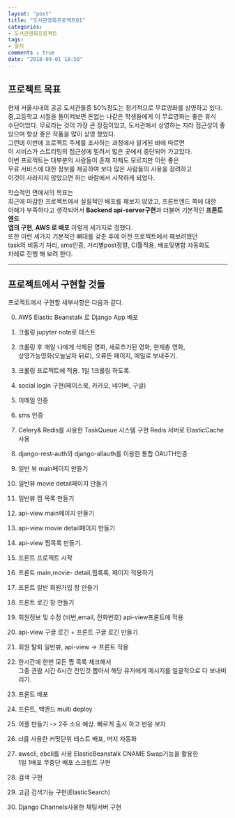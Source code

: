 ```yaml
---
layout: "post"
title: "도서관영화프로젝트01"    
categories:  
- 도서관영화프로젝트      
tags:  
- 일지       
comments : true    
date: "2018-09-01 18:50"  
---    
```


## 프로젝트 목표   
현재 서울시내의 공공 도서관들중 50%정도는 정기적으로 무료영화를 상영하고 있다.    
중,고등학교 시절을 돌이켜보면 돈없는 나같은 학생들에게 이 무료영화는 좋은 휴식   
수단이었다. 무료라는 것이 가장 큰 장점이었고, 도서관에서 상영하는 지라 접근성이 좋았으며 항상 좋은 작품을 많이 상영 했었다.       
그런데 이번에 프로젝트 주제를 조사하는 과정에사 알게된 바에 따르면    
이 서비스가 스트리밍의 접근성에 밀려서 많은 곳에서 중단되어 가고있다.  
이번 프로젝트는 대부분의 사람들이 존재 자체도 모르지만 이런 좋은        
무료 서비스에 대한 정보를 제공하여 보다 많은 사람들의 사용을 장려하고   
이것이 사라지지 않았으면 하는 바람에서 시작하게 되었다.        

학습적인 면에서의 목표는   
최근에 마감한 프로젝트에서 실질적인 배포를 해보지 않았고, 프론트엔드 쪽에 대한   
이해가 부족하다고 생각되어서 **Backend api-server구현**과 더불어 기본적인 **프론트엔드   
엡의 구현**, **AWS 로 배포** 이렇게 세가지로 정했다.    
또한 이런 세가지 기본적인 뼈대를 갖춘 후에 이전 프로젝트에서 해보려했던   
task의 비동기 처리, sms인증, 거리별post정렬, CI툴적용, 배포및병합 자동화도   
차례로 진행 해 보려 한다.   



---   


## 프로젝트에서 구현할 것들      

프로젝트에서 구현할 세부사항은 다음과 같다.    

0. AWS Elastic Beanstalk 로 Django App 배포  
1. 크롤링 jupyter note로 테스트    
2. 크롤링 후 매일 나에게 삭제된 영화, 새로추가된 영화, 현제총 영화,      
    상영가능영화(오늘날자 뒤로),  오류뜬 페이지,  메일로 보내주기. 
3.  크롤링 프로젝트에 적용. 1일 1크롤링 하도록.   


4. social login 구현(페이스북, 카카오, 네이버, 구글)   
5. 이메일 인증     
6. sms 인증       
7. Celery& Redis를 사용한 TaskQueue 시스템 구현 Redis 서버로 ElasticCache 사용  
8. django-rest-auth와 django-allauth를 이용한 통합 OAUTH인증    


9. 일반 뷰 main페이지 만들기 
10. 일반뷰 movie detail페이지 만들기  
11. 일반뷰 찜 목록 만들기                  


12. api-view main페이지 만들기   
13. api-view movie detail페이지 만들기   
14. api-view 찜목록 만들기.    


15.  프론트 프로젝트 시작            
16. 프론트  main,movie- detail,찜록록, 페이지 적용하기 
17. 프론트 일반 회원가입 창 만들기 
18. 프론트 로긴 창 만들기  
19. 회원정보 및 수정 (비번,email, 전화번호)  api-view프론트에 적용   
20. api-view 구글 로긴 +    프론트 구글 로긴 만들기 


21. 회원 탈퇴 일반뷰,  api-view -> 프론트 적용  


22.  한시간에 한번 모든 찜 목록 체크해서        
    그중 관람 시간 6시간 전인것 뽑아서 
    해당 유저에게 메시지를 일괄적으로 다 보내버리기. 
      
23. 프론트 배포                                                         
24. 프론트, 백엔드 multi deploy                    

25. 어플 만들기 -> 2주 소요 예상. 빠르게 출시 하고 반응 보자 


26. cI를 사용한 커밋단위 테스트 배포, 머지 자동화 
27. awscli, ebcli를 사용 ElasticBeanstalk CNAME Swap기능을 활용한   
    1일 1배포 무중단 배포 스크립트 구현
28. 검색 구현 
29. 고급 검색기능 구현(ElasticSearch)
30.  Django Channels사용한 채팅서버 구현

